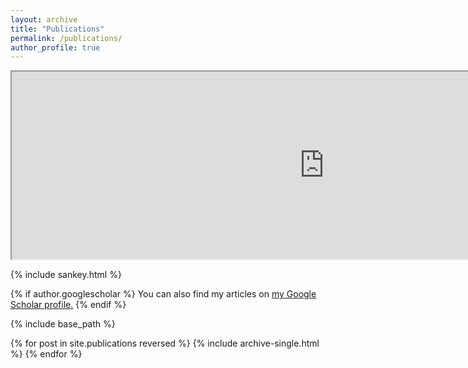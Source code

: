 ```yaml
---
layout: archive
title: "Publications"
permalink: /publications/
author_profile: true
---
```


<iframe width="1000" height="300" src="http://dattasiddhartha.github.io/INFO190-DATAVIZ"></iframe>

{% include sankey.html %}

{% if author.googlescholar %}
  You can also find my articles on <u><a href="{{author.googlescholar}}">my Google Scholar profile</a>.</u>
{% endif %}

{% include base_path %}

{% for post in site.publications reversed %}
  {% include archive-single.html %}
{% endfor %}
